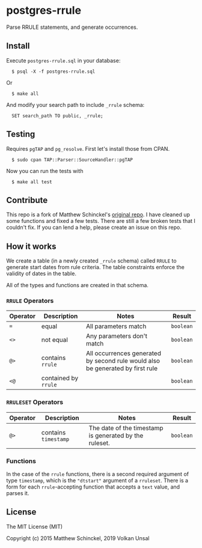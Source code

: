 # postgres-rrule

Parse RRULE statements, and generate occurrences.

## Install

Execute `postgres-rrule.sql` in your database:

```
  $ psql -X -f postgres-rrule.sql
```

Or

```
  $ make all
```

And modify your search path to include `_rrule` schema:

```
  SET search_path TO public, _rrule;
```

## Testing

Requires `pgTAP` and `pg_resolve`. First let's install those from CPAN.

```
  $ sudo cpan TAP::Parser::SourceHandler::pgTAP
```

Now you can run the tests with

```
  $ make all test
```


## Contribute

This repo is a fork of Matthew Schinckel's [original repo](https://bitbucket.org/schinckel/postgres-rrule). I have cleaned up some functions and fixed a few tests. There are still a few broken tests that I couldn't fix. If you can lend a help, please create an issue on this repo.

## How it works

We create a table (in a newly created `_rrule` schema) called `RRULE` to generate start dates from rule criteria. The table constraints enforce the validity of dates in the table.

All of the types and functions are created in that schema.

### `RRULE` Operators

| Operator | Description | Notes | Result |
| -------- | ----------- | ----- | ------ |
| `=` | equal | All parameters match | `boolean` |
| `<>` | not equal | Any parameters don't match | `boolean` |
| `@>` | contains `rrule` | All occurrences generated by second rule would also be generated by first rule | `boolean` |
| `<@` | contained by `rrule` | | `boolean` |

### `RRULESET` Operators

| Operator | Description | Notes | Result |
| -------- | ----------- | ----- | ------ |
| `@>` | contains `timestamp` | The date of the timestamp is generated by the ruleset. | `boolean` |

### Functions

In the case of the `rrule` functions, there is a second required argument of type `timestamp`, which is the `"dtstart"` argument of a `rruleset`. There is a form for each `rrule`-accepting function that accepts a `text` value, and parses it.


## License

The MIT License (MIT)

Copyright (c) 2015 Matthew Schinckel, 2019 Volkan Unsal
